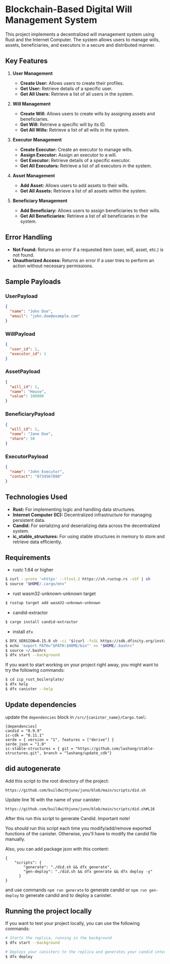 
# Blockchain-Based Digital Will Management System

This project implements a decentralized will management system using Rust and the Internet Computer. The system allows users to manage wills, assets, beneficiaries, and executors in a secure and distributed manner. 

## Key Features

1. **User Management**
   - **Create User:** Allows users to create their profiles.
   - **Get User:** Retrieve details of a specific user.
   - **Get All Users:** Retrieve a list of all users in the system.

2. **Will Management**
   - **Create Will:** Allows users to create wills by assigning assets and beneficiaries.
   - **Get Will:** Retrieve a specific will by its ID.
   - **Get All Wills:** Retrieve a list of all wills in the system.

3. **Executor Management**
   - **Create Executor:** Create an executor to manage wills.
   - **Assign Executor:** Assign an executor to a will.
   - **Get Executor:** Retrieve details of a specific executor.
   - **Get All Executors:** Retrieve a list of all executors in the system.

4. **Asset Management**
   - **Add Asset:** Allows users to add assets to their wills.
   - **Get All Assets:** Retrieve a list of all assets within the system.

5. **Beneficiary Management**
   - **Add Beneficiary:** Allows users to assign beneficiaries to their wills.
   - **Get All Beneficiaries:** Retrieve a list of all beneficiaries in the system.

## Error Handling
- **Not Found:** Returns an error if a requested item (user, will, asset, etc.) is not found.
- **Unauthorized Access:** Returns an error if a user tries to perform an action without necessary permissions.

## Sample Payloads

### UserPayload

```json
{
  "name": "John Doe",
  "email": "john.doe@example.com"
}
```

### WillPayload

```json
{
  "user_id": 1,
  "executor_id": 1
}
```

### AssetPayload

```json
{
  "will_id": 1,
  "name": "House",
  "value": 100000
}
```

### BeneficiaryPayload

```json
{
  "will_id": 1,
  "name": "Jane Doe",
  "share": 50
}
```

### ExecutorPayload

```json
{
  "name": "John Executor",
  "contact": "0734567890"
}
```

## Technologies Used

- **Rust:** For implementing logic and handling data structures.
- **Internet Computer (IC):** Decentralized infrastructure for managing persistent data.
- **Candid:** For serializing and deserializing data across the decentralized system.
- **ic_stable_structures:** For using stable structures in memory to store and retrieve data efficiently.

## Requirements

- rustc 1.64 or higher

```bash
$ curl --proto '=https' --tlsv1.2 https://sh.rustup.rs -sSf | sh
$ source "$HOME/.cargo/env"
```

- rust wasm32-unknown-unknown target

```bash
$ rustup target add wasm32-unknown-unknown
```

- candid-extractor

```bash
$ cargo install candid-extractor
```

- install `dfx`

```bash
$ DFX_VERSION=0.15.0 sh -ci "$(curl -fsSL https://sdk.dfinity.org/install.sh)"
$ echo 'export PATH="$PATH:$HOME/bin"' >> "$HOME/.bashrc"
$ source ~/.bashrc
$ dfx start --background
```

If you want to start working on your project right away, you might want to try the following commands:

```bash
$ cd icp_rust_boilerplate/
$ dfx help
$ dfx canister --help
```

## Update dependencies

update the `dependencies` block in `/src/{canister_name}/Cargo.toml`:

```
[dependencies]
candid = "0.9.9"
ic-cdk = "0.11.1"
serde = { version = "1", features = ["derive"] }
serde_json = "1.0"
ic-stable-structures = { git = "https://github.com/lwshang/stable-structures.git", branch = "lwshang/update_cdk"}
```

## did autogenerate

Add this script to the root directory of the project:

```
https://github.com/buildwithjuno/juno/blob/main/scripts/did.sh
```

Update line 16 with the name of your canister:

```
https://github.com/buildwithjuno/juno/blob/main/scripts/did.sh#L16
```

After this run this script to generate Candid.
Important note!

You should run this script each time you modify/add/remove exported functions of the canister.
Otherwise, you'll have to modify the candid file manually.

Also, you can add package json with this content:

```
{
    "scripts": {
        "generate": "./did.sh && dfx generate",
        "gen-deploy": "./did.sh && dfx generate && dfx deploy -y"
      }
}
```

and use commands `npm run generate` to generate candid or `npm run gen-deploy` to generate candid and to deploy a canister.

## Running the project locally

If you want to test your project locally, you can use the following commands:

```bash
# Starts the replica, running in the background
$ dfx start --background

# Deploys your canisters to the replica and generates your candid interface
$ dfx deploy
```
